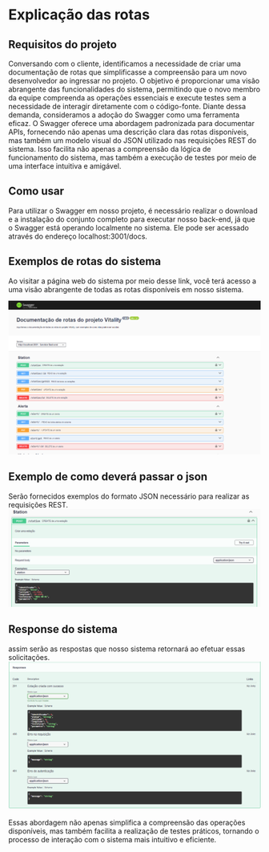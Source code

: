 # Explicação das rotas  <a id="deployment"></a>

## Requisitos do projeto

Conversando com o cliente, identificamos a necessidade de criar uma documentação de rotas que simplificasse a compreensão para um novo desenvolvedor ao ingressar no projeto. O objetivo é proporcionar uma visão abrangente das funcionalidades do sistema, permitindo que o novo membro da equipe compreenda as operações essenciais e execute testes sem a necessidade de interagir diretamente com o código-fonte.
Diante dessa demanda, consideramos a adoção do Swagger como uma ferramenta eficaz. O Swagger oferece uma abordagem padronizada para documentar APIs, fornecendo não apenas uma descrição clara das rotas disponíveis, mas também um modelo visual do JSON utilizado nas requisições REST do sistema. Isso facilita não apenas a compreensão da lógica de funcionamento do sistema, mas também a execução de testes por meio de uma interface intuitiva e amigável.


## Como usar

Para utilizar o Swagger em nosso projeto, é necessário realizar o download e a instalação do conjunto completo para executar nosso back-end, já que o Swagger está operando localmente no sistema. Ele pode ser acessado através do endereço localhost:3001/docs.

## Exemplos de rotas do sistema
Ao visitar a página web do sistema por meio desse link, você terá acesso a uma visão abrangente de todas as rotas disponíveis em nosso sistema. 

<img src="https://github.com/Vitality-4DSM/Documentacao/blob/main/Documentação/PaginaTotal.png" alt="" width="800">

## Exemplo de como deverá passar o json
Serão fornecidos exemplos do formato JSON necessário para realizar as requisições REST. 
<img src="https://github.com/Vitality-4DSM/Documentacao/blob/main/Documentação/Exemplo%20de%20Json.png" alt="" width="800">

## Response do sistema
assim  serão as respostas que nosso sistema retornará ao efetuar essas solicitações. 
<img src="https://github.com/Vitality-4DSM/Documentacao/blob/main/Documentação/Resposta.png" alt="" width="800">


Essas abordagem não apenas simplifica a compreensão das operações disponíveis, mas também facilita a realização de testes práticos, tornando o processo de interação com o sistema mais intuitivo e eficiente.
